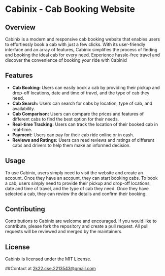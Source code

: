 # Cabinix - Cab Booking Website

## Overview

Cabinix is a modern and responsive cab booking website that enables users to effortlessly book a cab with just a few clicks. With its user-friendly interface and an array of features, Cabinix simplifies the process of finding and booking the ideal cab for every need. Experience hassle-free travel and discover the convenience of booking your ride with Cabinix!

## Features

* **Cab Booking:** Users can easily book a cab by providing their pickup and drop-off locations, date and time of travel, and the type of cab they need.
* **Cab Search:** Users can search for cabs by location, type of cab, and availability.
* **Cab Comparison:** Users can compare the prices and features of different cabs to find the best option for their needs.
* **Real-time Tracking:** Users can track the location of their booked cab in real-time.
* **Payment:** Users can pay for their cab ride online or in cash.
* **Reviews and Ratings:** Users can read reviews and ratings of different cabs and drivers to help them make an informed decision.

## Usage

To use Cabinix, users simply need to visit the website and create an account. Once they have an account, they can start booking cabs. To book a cab, users simply need to provide their pickup and drop-off locations, date and time of travel, and the type of cab they need. Once they have selected a cab, they can review the details and confirm their booking.

## Contributing

Contributions to Cabinix are welcome and encouraged. If you would like to contribute, please fork the repository and create a pull request. All pull requests will be reviewed and merged by the maintainers.

## License

Cabinix is licensed under the MIT License.

##Contact at 2k22.cse.2213543@gmail.com


